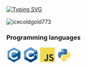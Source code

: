 [![Typing SVG](https://readme-typing-svg.demolab.com/?lines=Mikkel+Tygesen;icecoldgold773)](https://git.io/typing-svg)

<p><img align="center" src="https://github-readme-streak-stats.herokuapp.com/?user=icecoldgold773&" alt="icecoldgold773" /></p>

### Programming languages
<p align="left">
  <img src="https://raw.githubusercontent.com/devicons/devicon/master/icons/c/c-original.svg" alt="c" width="40" height="40"/>
  <img src="https://raw.githubusercontent.com/devicons/devicon/master/icons/cplusplus/cplusplus-original.svg" alt="cplusplus" width="40" height="40"/>
  <img src="https://raw.githubusercontent.com/devicons/devicon/master/icons/javascript/javascript-original.svg" alt="javascript" width="40" height="40"/>
  <img src="https://raw.githubusercontent.com/devicons/devicon/master/icons/python/python-original.svg" alt="python" width="40" height="40"/>
</p>

